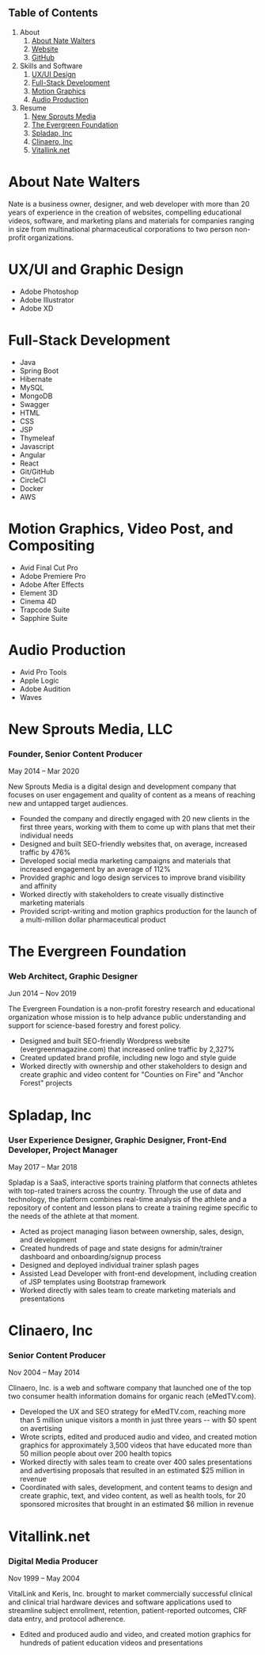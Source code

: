 ## Table of Contents

1. About
   1. [About Nate Walters](https://newsproutsmedia.github.io/NateWalters/#about-nate-walters)
   2. [Website](http://natewalters.info)
   3. [GitHub](https://github.com/newsproutsmedia/)
2. Skills and Software
   1. [UX/UI Design](https://newsproutsmedia.github.io/NateWalters/#uxui-and-graphic-design)
   2. [Full-Stack Development](https://newsproutsmedia.github.io/NateWalters//#full-stack-development)
   3. [Motion Graphics](https://newsproutsmedia.github.io/NateWalters//#motion-graphics)
   4. [Audio Production](https://newsproutsmedia.github.io/NateWalters//#audio-production)
3. Resume
   1. [New Sprouts Media](https://newsproutsmedia.github.io/NateWalters/#new-sprouts-media-llc)
   2. [The Evergreen Foundation](https://newsproutsmedia.github.io/NateWalters/#the-evergreen-foundation)
   3. [Spladap, Inc](https://newsproutsmedia.github.io/NateWalters/#spladap-inc)
   4. [Clinaero, Inc](https://newsproutsmedia.github.io/NateWalters/#clinaero-inc)
   5. [Vitallink.net](https://newsproutsmedia.github.io/NateWalters/#vitallinknet)
  
# About Nate Walters
Nate is a business owner, designer, and web developer with more than 20 years of experience in the creation of websites, compelling educational videos, software, and marketing plans and materials for companies ranging in size from multinational pharmaceutical corporations to two person non-profit organizations. 

# UX/UI and Graphic Design
- Adobe Photoshop
- Adobe Illustrator
- Adobe XD

# Full-Stack Development
- Java
- Spring Boot
- Hibernate
- MySQL
- MongoDB
- Swagger
- HTML
- CSS
- JSP
- Thymeleaf
- Javascript
- Angular
- React
- Git/GitHub
- CircleCI
- Docker
- AWS

# Motion Graphics, Video Post, and Compositing
- Avid Final Cut Pro
- Adobe Premiere Pro
- Adobe After Effects
- Element 3D
- Cinema 4D
- Trapcode Suite
- Sapphire Suite

# Audio Production
- Avid Pro Tools
- Apple Logic
- Adobe Audition
- Waves

# New Sprouts Media, LLC
### Founder, Senior Content Producer
May 2014 – Mar 2020

New Sprouts Media is a digital design and development company that focuses on user engagement and quality of content as a means of reaching new and untapped target audiences.
- Founded the company and directly engaged with 20 new clients in the first three years, working with them to come up with plans that met their individual needs
- Designed and built SEO-friendly websites that, on average, increased traffic by 476%
- Developed social media marketing campaigns and materials that increased engagement by an average of 112%
- Provided graphic and logo design services to improve brand visibility and affinity
- Worked directly with stakeholders to create visually distinctive marketing materials
- Provided script-writing and motion graphics production for the launch of a multi-million dollar pharmaceutical product

# The Evergreen Foundation
### Web Architect, Graphic Designer
Jun 2014 – Nov 2019

The Evergreen Foundation is a non-profit forestry research and educational organization whose mission is to help advance public understanding and support for science-based forestry and forest policy.
- Designed and built SEO-friendly Wordpress website (evergreenmagazine.com) that increased online traffic by 2,327%
- Created updated brand profile, including new logo and style guide
- Worked directly with ownership and other stakeholders to design and create graphic and video content for "Counties on Fire" and "Anchor Forest" projects

# Spladap, Inc
### User Experience Designer, Graphic Designer, Front-End Developer, Project Manager
May 2017 – Mar 2018

Spladap is a SaaS, interactive sports training platform that connects athletes with top-rated trainers across the country. Through the use of data and technology, the platform combines real-time analysis of the athlete and a repository of content and lesson plans to create a training regime specific to the needs of the athlete at that moment.
- Acted as project managing liason between ownership, sales, design, and development
- Created hundreds of page and state designs for admin/trainer dashboard and onboarding/signup process
- Designed and deployed individual trainer splash pages
- Assisted Lead Developer with front-end development, including creation of JSP templates using Bootstrap framework
- Worked directly with sales team to create marketing materials and presentations

# Clinaero, Inc
### Senior Content Producer
Nov 2004 – May 2014

Clinaero, Inc. is a web and software company that launched one of the top two consumer health information domains for organic reach (eMedTV.com).
- Developed the UX and SEO strategy for eMedTV.com, reaching more than 5 million unique visitors a month in just three years -- with $0 spent on avertising
- Wrote scripts, edited and produced audio and video, and created motion graphics for approximately 3,500 videos that have educated more than 50 million people about over 200 health topics
- Worked directly with sales team to create over 400 sales presentations and advertising proposals that resulted in an estimated $25 million in revenue
- Coordinated with sales, development, and content teams to design and create graphic, text, and video content, as well as health tools, for 20 sponsored microsites that brought in an estimated $6 million in revenue

# Vitallink.net
### Digital Media Producer
Nov 1999 – May 2004

VitalLink and Keris, Inc. brought to market commercially successful clinical and clinical trial hardware devices and software applications used to streamline subject enrollment, retention, patient-reported outcomes, CRF data entry, and protocol adherence.
- Edited and produced audio and video, and created motion graphics for hundreds of patient education videos and presentations
